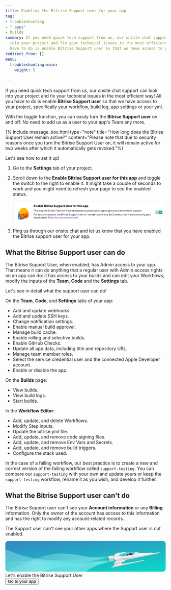 ```yaml
---
title: Enabling the Bitrise Support user for your app
tag:
- troubleshooting
- " apps"
- builds
summary: If you need quick tech support from us, our onsite chat support can look
  into your project and fix your technical issues in the most efficient way! All you
  have to do is enable Bitrise Support user so that we have access to your app.
redirect_from: []
menu:
  troubleshooting-main:
    weight: 5

---
```

If you need quick tech support from us, our onsite chat support can look into your project and fix your technical issues in the most efficient way! All you have to do is enable **Bitrise Support user** so that we have access to your project, specifically your workflow, build log, app settings or your yml.

With the toggle function, you can easily turn the **Bitrise Support user** on and off. No need to add us as a user to your app's Team any more.

{% include message_box.html type="note" title="How long does the Bitrise Support User remain active?" content="Please note that due to security reasons once you turn the Bitrise Support User on, it will remain active for two weeks after which it automatically gets revoked."%}

Let's see how to set it up!

1. Go to the **Settings** tab of your project.
2. Scroll down to the **Enable Bitrise Support user for this app** and toggle the switch to the right to enable it.
   It might take a couple of seconds to work and you might need to refresh your page to see the enabled status.

   ![](/img/bitrise-support-user.png)
3. Ping us through our onsite chat and let us know that you have enabled the Bitrise support user for your app.

## What the Bitrise Support user can do

The Bitrise Support User, when enabled, has Admin access to your app. That means it can do anything that a regular user with Admin access rights on an app can do: it has access to your builds and can edit your Workflows, modify the inputs of the **Team**, **Code** and the **Settings** tab. 

Let's see in detail what the support user can do! 

On the **Team**, **Code**, and **Settings** tabs of your app: 

- Add and update webhooks.
- Add and update SSH keys.
- Change notification settings.
- Enable manual build approval.
- Manage build cache.
- Enable rolling and selective builds.
- Enable GitHub Checks.
- Update all app data, including title and repository URL.
- Manage team member roles. 
- Select the service credential user and the connected Apple Developer account.
- Enable or disable the app.

On the **Builds** page: 

- View builds.
- View build logs.
- Start builds.

In the **Workflow Editor**:

- Add, update, and delete Workflows.
- Modify Step inputs.
- Update the bitrise.yml file.
- Add, update, and remove code signing files.
- Add, update, and remove Env Vars and Secrets.
- Add, update, and remove build triggers.
- Configure the stack used.

In the case of a failing workflow, our best practice is to create a new and correct version of the failing workflow called `support-testing`. You can compare our `support-testing` with your own and update yours or keep the `support-testing` workflow, rename it as you wish, and develop it further.

## What the Bitrise Support user can't do

The Bitrise Support user can't see your **Account information** or any **Billing** information. Only the owner of the account has access to this information and has the right to modify any account-related records.

The Support user can't see your other apps where the Support user is not enabled. 

<div class="banner">
<img src="/assets/images/banner-bg-888x170.png" style="border: none;">
<div class="deploy-text">Let's enable the Bitrise Support User</div>
<a target="_blank" href="https://app.bitrise.io/dashboard/builds"><button class="button">Go to your app</button></a>
</div>